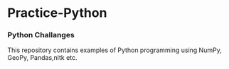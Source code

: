 # Practice-Python

### Python Challanges 

This repository contains examples of Python programming using NumPy, GeoPy, Pandas,nltk etc.
 
